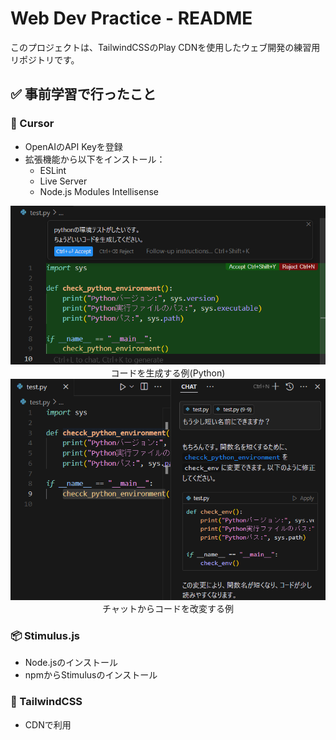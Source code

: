 # Web Dev Practice - README

このプロジェクトは、TailwindCSSのPlay CDNを使用したウェブ開発の練習用リポジトリです。

## ✅ 事前学習で行ったこと

### 🔧 Cursor
- OpenAIのAPI Keyを登録
- 拡張機能から以下をインストール：
  - ESLint
  - Live Server
  - Node.js Modules Intellisense

<div align="center">
<img src="images/cursorTest1.png" alt="コードを生成する例(Python)" width="600">
コードを生成する例(Python)
<img src="images/cursorTest2.png" alt="チャットからコードを改変する例" width="600">
チャットからコードを改変する例
</div>

### 📦 Stimulus.js
- Node.jsのインストール
- npmからStimulusのインストール

### 🎨 TailwindCSS
- CDNで利用

